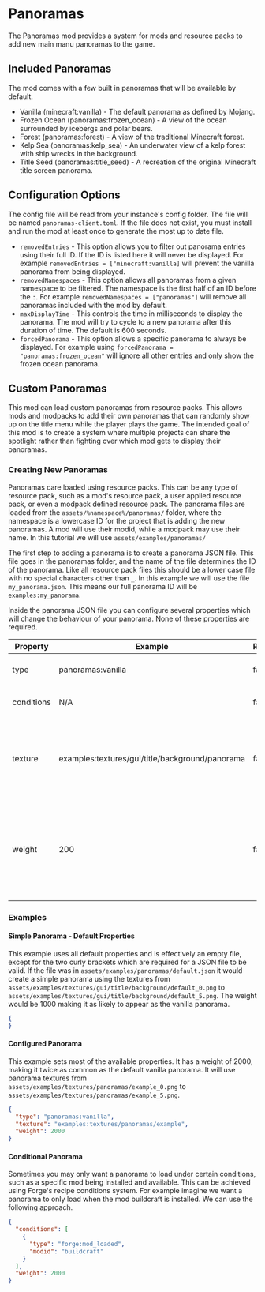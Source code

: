 # Panoramas

The Panoramas mod provides a system for mods and resource packs to add new main manu panoramas to the game.

## Included Panoramas

The mod comes with a few built in panoramas that will be available by default.

- Vanilla (minecraft:vanilla) - The default panorama as defined by Mojang.
- Frozen Ocean (panoramas:frozen_ocean) - A view of the ocean surrounded by icebergs and polar bears.
- Forest (panoramas:forest) - A view of the traditional Minecraft forest.
- Kelp Sea (panoramas:kelp_sea) - An underwater view of a kelp forest with ship wrecks in the background.
- Title Seed (panoramas:title_seed) - A recreation of the original Minecraft title screen panorama.

## Configuration Options

The config file will be read from your instance's config folder. The file will be named `panoramas-client.toml`. If the
file does not exist, you must install and run the mod at least once to generate the most up to date file.

- `removedEntries` - This option allows you to filter out panorama entries using their full ID. If the ID is listed here
  it will never be displayed. For example `removedEntries = ["minecraft:vanilla]` will prevent the vanilla panorama from
  being displayed.
- `removedNamespaces` - This option allows all panoramas from a given namespace to be filtered. The namespace is the
  first half of an ID before the `:`. For example `removedNamespaces = ["panoramas"]` will remove all panoramas included
  with the mod by default.
- `maxDisplayTime` - This controls the time in milliseconds to display the panorama. The mod will try to cycle to a new
  panorama after this duration of time. The default is 600 seconds.
- `forcedPanorama` - This option allows a specific panorama to always be displayed. For example
  using `forcedPanorama = "panoramas:frozen_ocean"` will ignore all other entries and only show the frozen ocean
  panorama.

## Custom Panoramas

This mod can load custom panoramas from resource packs. This allows mods and modpacks to add their own panoramas that
can randomly show up on the title menu while the player plays the game. The intended goal of this mod is to create a
system where multiple projects can share the spotlight rather than fighting over which mod gets to display their
panoramas.

### Creating New Panoramas

Panoramas care loaded using resource packs. This can be any type of resource pack, such as a mod's resource pack, a user
applied resource pack, or even a modpack defined resource pack. The panorama files are loaded from
the `assets/%namespace%/panoramas/` folder, where the namespace is a lowercase ID for the project that is adding the new
panoramas. A mod will use their modid, while a modpack may use their name. In this tutorial we will
use `assets/examples/panoramas/`

The first step to adding a panorama is to create a panorama JSON file. This file goes in the panoramas folder, and the
name of the file determines the ID of the panorama. Like all resource pack files this should be a lower case file with
no special characters other than `_`. In this example we will use the file `my_panorama.json`. This means our full
panorama ID will be `examples:my_panorama`.

Inside the panorama JSON file you can configure several properties which will change the behaviour of your panorama.
None of these properties are required.

| Property   | Example                                         | Required | Description                                                                                                                                                                                                                                                                                                                                                                                                                                                                                                                                                                                      |
|------------|-------------------------------------------------|----------|--------------------------------------------------------------------------------------------------------------------------------------------------------------------------------------------------------------------------------------------------------------------------------------------------------------------------------------------------------------------------------------------------------------------------------------------------------------------------------------------------------------------------------------------------------------------------------------------------|
| type       | panoramas:vanilla                               | false    | This determines the type of panorama being created. By default the mod only supports vanilla-like panoramas however mods can add new types.                                                                                                                                                                                                                                                                                                                                                                                                                                                      |
| conditions | N/A                                             | false    | An array of load conditions can be defined. These use the Forge recipe load conditions and can be used to prevent files from loading unless a specific mod is present.                                                                                                                                                                                                                                                                                                                                                                                                                           |
| texture    | examples:textures/gui/title/background/panorama | false    | The resource path to the texture you want to use. A vanilla-like panorama will look for 6 textures suffixed _0 to _5 where each texture forms a different part of the cube. By default this texture will be taken from ID of the panorama and does not need to be specified manually. If your ID is `examples:my_panorama` it will look for `assets/examples/textures/gui/title/background/my_panorama_0` and so on.                                                                                                                                                                             |
| weight     | 200                                             | false    | The weight is used to determine how likely a panorama is to be chosen when selecting a random panorama. The higher the value the more likely it is to be selected. The percent chance is determined by dividing the weight by the combined weight of all loaded panoramas. For example if there are two panoramas with a weight of 100 they would each have a 50% chance to display. If one is 100 and the other is 300, the one with 300 weight would show up 75% of the time while the one with 100 weight would show up 25%. The vanilla panorama weight is 1000. The default weight is 1000. |

### Examples

#### Simple Panorama - Default Properties

This example uses all default properties and is effectively an empty file, except for the two curly brackets
which are required for a JSON file to be valid. If the file was in `assets/examples/panoramas/default.json` it would
create a simple panorama using the textures from `assets/examples/textures/gui/title/background/default_0.png`
to `assets/examples/textures/gui/title/background/default_5.png`. The weight would be 1000 making it as likely to appear
as the vanilla panorama.

```json
{
}
```

#### Configured Panorama

This example sets most of the available properties. It has a weight of 2000, making it twice as common as the default
vanilla panorama. It will use panorama textures from `assets/examples/textures/panoramas/example_0.png`
to `assets/examples/textures/panoramas/example_5.png`.

```json
{
  "type": "panoramas:vanilla",
  "texture": "examples:textures/panoramas/example",
  "weight": 2000
}
```

#### Conditional Panorama

Sometimes you may only want a panorama to load under certain conditions, such as a specific mod being installed and
available. This can be achieved using Forge's recipe conditions system. For example imagine we want a panorama to only
load when the mod buildcraft is installed. We can use the following approach.

```json
{
  "conditions": [
    {
      "type": "forge:mod_loaded",
      "modid": "buildcraft"
    }
  ],
  "weight": 2000
}
```